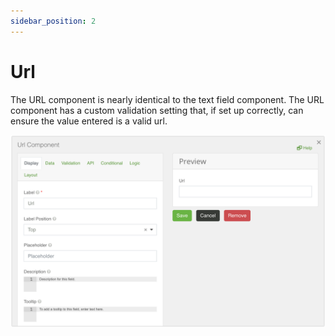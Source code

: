 ```yaml
---
sidebar_position: 2
---
```


# Url

The URL component is nearly identical to the text field component. The URL component has a custom validation setting that, if set up correctly, can ensure the value entered is a valid url.

![URL](img/url-component.png)

